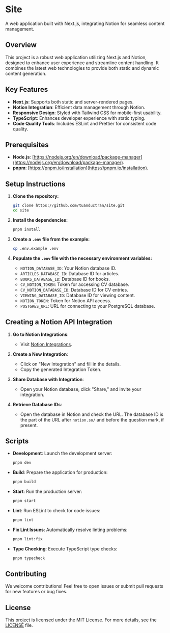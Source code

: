 # Site

A web application built with Next.js, integrating Notion for seamless content management.

## Overview

This project is a robust web application utilizing Next.js and Notion, designed to enhance user experience and streamline content handling. It combines the latest web technologies to provide both static and dynamic content generation.

## Key Features

- **Next.js**: Supports both static and server-rendered pages.
- **Notion Integration**: Efficient data management through Notion.
- **Responsive Design**: Styled with Tailwind CSS for mobile-first usability.
- **TypeScript**: Enhances developer experience with static typing.
- **Code Quality Tools**: Includes ESLint and Prettier for consistent code quality.

## Prerequisites

- **Node.js**: [https://nodejs.org/en/download/package-manager](https://nodejs.org/en/download/package-manager).
- **pnpm**: [https://pnpm.io/installation](https://pnpm.io/installation).

## Setup Instructions

1. **Clone the repository:**

   ```bash
   git clone https://github.com/tuanductran/site.git
   cd site
   ```

2. **Install the dependencies:**

   ```bash
   pnpm install
   ```

3. **Create a `.env` file from the example:**

   ```bash
   cp .env.example .env
   ```

4. **Populate the `.env` file with the necessary environment variables:**

   - `NOTION_DATABASE_ID`: Your Notion database ID.
   - `ARTICLES_DATABASE_ID`: Database ID for articles.
   - `BOOKS_DATABASE_ID`: Database ID for books.
   - `CV_NOTION_TOKEN`: Token for accessing CV database.
   - `CV_NOTION_DATABASE_ID`: Database ID for CV entries.
   - `VIEWING_DATABASE_ID`: Database ID for viewing content.
   - `NOTION_TOKEN`: Token for Notion API access.
   - `POSTGRES_URL`: URL for connecting to your PostgreSQL database.

## Creating a Notion API Integration

1. **Go to Notion Integrations**:

   - Visit [Notion Integrations](https://www.notion.so/my-integrations).

2. **Create a New Integration**:

   - Click on "New Integration" and fill in the details.
   - Copy the generated Integration Token.

3. **Share Database with Integration**:

   - Open your Notion database, click "Share," and invite your integration.

4. **Retrieve Database IDs**:
   - Open the database in Notion and check the URL. The database ID is the part of the URL after `notion.so/` and before the question mark, if present.

## Scripts

- **Development**: Launch the development server:

  ```bash
  pnpm dev
  ```

- **Build**: Prepare the application for production:

  ```bash
  pnpm build
  ```

- **Start**: Run the production server:

  ```bash
  pnpm start
  ```

- **Lint**: Run ESLint to check for code issues:

  ```bash
  pnpm lint
  ```

- **Fix Lint Issues**: Automatically resolve linting problems:

  ```bash
  pnpm lint:fix
  ```

- **Type Checking**: Execute TypeScript type checks:

  ```bash
  pnpm typecheck
  ```

## Contributing

We welcome contributions! Feel free to open issues or submit pull requests for new features or bug fixes.

## License

This project is licensed under the MIT License. For more details, see the [LICENSE](./LICENSE) file.

